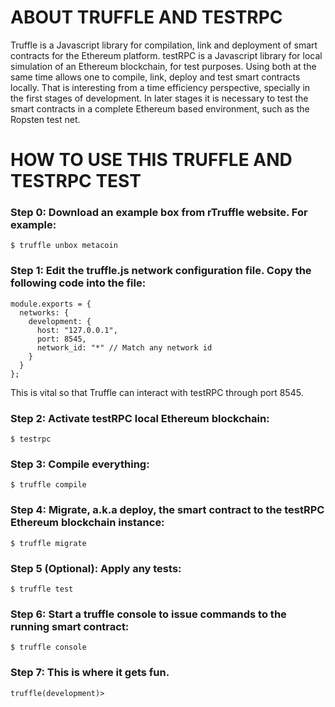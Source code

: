 # ABOUT TRUFFLE AND TESTRPC

Truffle is a Javascript library for compilation, link and deployment of smart contracts for the Ethereum platform.
testRPC is a Javascript library for local simulation of an Ethereum blockchain, for test purposes.
Using both at the same time allows one to compile, link, deploy and test smart contracts locally. 
That is interesting from a time efficiency perspective, specially in the first stages of development.
In later stages it is necessary to test the smart contracts in a complete Ethereum based environment, such as the Ropsten test net.

# HOW TO USE THIS TRUFFLE AND TESTRPC TEST

### Step 0: Download an example box from rTruffle website. For example:

```
$ truffle unbox metacoin
``` 

### Step 1: Edit the **truffle.js** network configuration file. Copy the following code into the file:

```
module.exports = {
  networks: {
    development: {
      host: "127.0.0.1",
      port: 8545,
      network_id: "*" // Match any network id
    }
  }
};
``` 
This is vital so that Truffle can interact with testRPC through port 8545.

### Step 2: Activate testRPC local Ethereum blockchain:

```
$ testrpc
```

### Step 3: Compile everything:

```
$ truffle compile
```

### Step 4: Migrate, a.k.a deploy, the smart contract to the testRPC Ethereum blockchain instance:

```
$ truffle migrate
```

### Step 5 (Optional): Apply any tests:

```
$ truffle test
```

### Step 6: Start a truffle console to issue commands to the running smart contract:

```
$ truffle console
```
### Step 7: This is where it gets fun. 

```
truffle(development)> 
```



